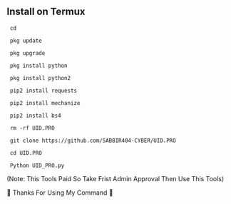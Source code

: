 ## Install on Termux
```
 cd

 pkg update

 pkg upgrade

 pkg install python

 pkg install python2

 pip2 install requests 

 pip2 install mechanize

 pip2 install bs4
 
 rm -rf UID.PRO

 git clone https://github.com/SABBIR404-CYBER/UID.PRO

 cd UID.PRO

 Python UID_PRO.py
```
(Note: This Tools Paid So Take Frist Admin Approval Then Use This Tools)

🤩 Thanks For Using My Command 🖤
